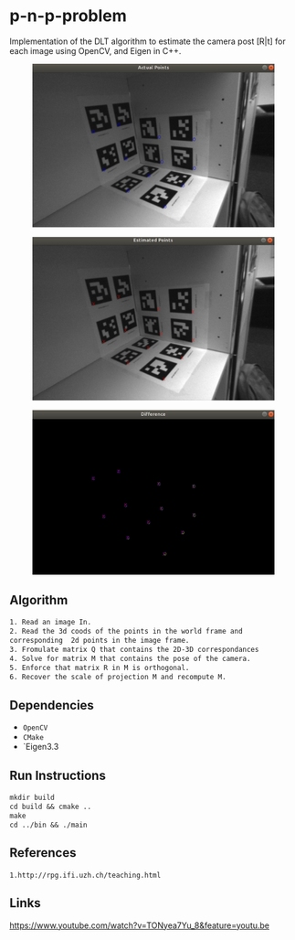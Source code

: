 # p-n-p-problem

Implementation of the DLT algorithm to estimate the camera post [R|t] for each image using OpenCV, and Eigen in C++.

<figure>
 <img src="./images/actual.png" width="480" alt="Combined Image" />
 <figcaption>
 <p></p> 
 </figcaption>
</figure>


<figure>
 <img src="./images/estimated.png" width="480" alt="Combined Image" />
 <figcaption>
 <p></p> 
 </figcaption>
</figure>


<figure>
 <img src="./images/difference.png" width="480" alt="Combined Image" />
 <figcaption>
 <p></p> 
 </figcaption>
</figure>





## Algorithm
```
1. Read an image In.
2. Read the 3d coods of the points in the world frame and corresponding  2d points in the image frame.
3. Fromulate matrix Q that contains the 2D-3D correspondances
4. Solve for matrix M that contains the pose of the camera.
5. Enforce that matrix R in M is orthogonal.
6. Recover the scale of projection M and recompute M.
```

## Dependencies

* `OpenCV `
* `CMake`
* `Eigen3.3

## Run Instructions
```
mkdir build
cd build && cmake ..
make 
cd ../bin && ./main
```


## References
```
1.http://rpg.ifi.uzh.ch/teaching.html
```

## Links
https://www.youtube.com/watch?v=TONyea7Yu_8&feature=youtu.be
